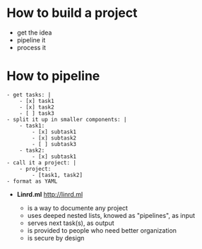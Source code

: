 
# How to build a project

- get the idea
- pipeline it
- process it

# How to pipeline
```
- get tasks: |
    - [x] task1
    - [x] task2
    - [ ] task3
- split it up in smaller components: |
    - task1:
        - [x] subtask1
        - [x] subtask2
        - [ ] subtask3
    - task2:
        - [x] subtask1
- call it a project: |
    - project:
        - [task1, task2]
- format as YAML
```

- **Linrd.ml** http://linrd.ml

    - is a way to documente any project
    - uses deeped nested lists, knowed as "pipelines", as input
    - serves next task(s), as output
    - is provided to people who need better organization
    - is secure by design
